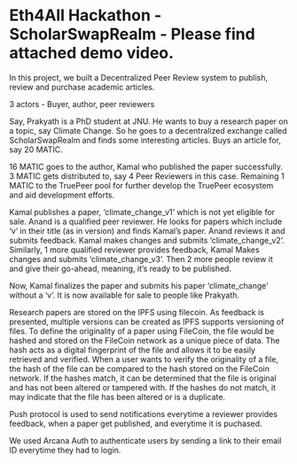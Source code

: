 
  # Eth4All Hackathon - ScholarSwapRealm - Please find attached demo video.

  In this project, we built a Decentralized Peer Review system to publish, review and purchase academic articles.
  
  3 actors - Buyer, author, peer reviewers
  
  Say, Prakyath is a PhD student at JNU. He wants to buy a research paper on a topic, say Climate Change. So he goes to a decentralized exchange called ScholarSwapRealm and finds some interesting articles. Buys an article for, say 20 MATIC. 

  16 MATIC goes to the author, Kamal who published the paper successfully. 3 MATIC gets distributed to, say 4 Peer Reviewers in this case. Remaining 1    MATIC to the TruePeer pool for further develop the TruePeer ecosystem and aid development efforts.
  
  Kamal publishes a paper, ‘climate_change_v1’ which is not yet eligible for sale. Anand is a qualified peer reviewer. He looks for papers which include ‘v‘ in their title (as in version) and finds Kamal’s paper. Anand reviews it and submits feedback. Kamal makes changes and submits ‘climate_change_v2’. Similarly, 1 more qualified reviewer provides feedback, Kamal Makes changes and submits ‘climate_change_v3’. Then 2 more people review it and give their go-ahead, meaning, it’s ready to be published. 

  Now, Kamal finalizes the paper and submits his paper ‘climate_change’ without a ‘v’. It is now available for sale to people like Prakyath.

  Research papers are stored on the IPFS using filecoin. As feedback is presented, multiple versions can be created as IPFS supports versioning of files. To define the originality of a paper using FileCoin, the file would be hashed and stored on the FileCoin network as a unique piece of data. The hash acts as a digital fingerprint of the file and allows it to be easily retrieved and verified. When a user wants to verify the originality of a file, the hash of the file can be compared to the hash stored on the FileCoin network. If the hashes match, it can be determined that the file is original and has not been altered or tampered with. If the hashes do not match, it may indicate that the file has been altered or is a duplicate.
  
  Push protocol is used to send notifications everytime a reviewer provides feedback, when a paper get published, and everytime it is puchased.
  
  We used Arcana Auth to authenticate users by sending a link to their email ID everytime they had to login.
